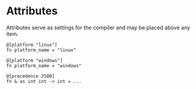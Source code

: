 # Attributes

Attributes serve as settings for the compiler and may be placed above any item. 

```lumina
@[platform "linux"]
fn platform_name = "linux"

@[platform "windows"]
fn platform_name = "windows"

@[precedence 2500]
fn & as int int -> int = ...
```
